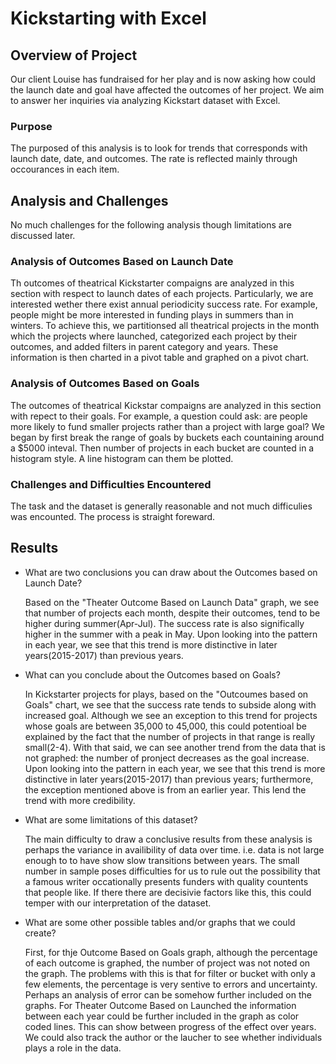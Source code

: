 # Kickstarting with Excel

## Overview of Project

Our client Louise has fundraised for her play and is now asking how could the launch date and goal have affected the outcomes of her project. We aim to answer her inquiries via analyzing Kickstart dataset with Excel.

### Purpose

The purposed of this analysis is to look for trends that corresponds with launch date, date, and outcomes. The rate is reflected mainly through occourances in each item.

## Analysis and Challenges

No much challenges for the following analysis though limitations are discussed later.

### Analysis of Outcomes Based on Launch Date

Th outcomes of theatrical Kickstarter compaigns are analyzed in this section with respect to launch dates of each projects. Particularly, we are interested wether there exist annual periodicity success rate. For example, people might be more interested in funding plays in summers than in winters. To achieve this, we partitionsed all theatrical projects in the month which the projects where launched, categorized each project by their outcomes, and added filters in parent category and years. These information is then charted in a pivot table and graphed on a pivot chart.

### Analysis of Outcomes Based on Goals

The outcomes of theatrical Kickstar compaigns are analyzed in this section with repect to their goals. For example, a question could ask: are people more likely to fund smaller projects rather than a project with large goal? We began by first break the range of goals by buckets each countaining around a $5000 inteval. Then number of projects in each bucket are counted in a histogram style. A line histogram can them be plotted.

### Challenges and Difficulties Encountered

The task and the dataset is generally reasonable and not much difficulies was encounted. The process is straight foreward.

## Results

- What are two conclusions you can draw about the Outcomes based on Launch Date?

  Based on the "Theater Outcome Based on Launch Data" graph, we see that number of projects each month, despite their outcomes, tend to be higher during summer(Apr-Jul). The success rate is also significally higher in the summer with a peak in May. Upon looking into the pattern in each year, we see that this trend is more distinctive in later years(2015-2017) than previous years.

- What can you conclude about the Outcomes based on Goals?

  In Kickstarter projects for plays, based on the "Outcoumes based on Goals" chart, we see that the success rate tends to subside along with increased goal. Although we see an exception to this trend for projects whose goals are between 35,000 to 45,000, this could potentioal be explained by the fact that the number of projects in that range is really small(2-4). With that said, we can see another trend from the data that is not graphed: the number of pronject decreases as the goal increase. Upon looking into the pattern in each year, we see that this trend is more distinctive in later years(2015-2017) than previous years; furthermore, the exception mentioned above is from an earlier year. This lend the trend with more credibility.

- What are some limitations of this dataset?

  The main difficulty to draw a conclusive results from these analysis is perhaps the variance in availibility of data over time. i.e. data is not large enough to to have show slow transitions between years. The small number in sample poses difficulties for us to rule out the possibility that a famous writer occationally presents funders with quality countents that people like. If there there are decisivie factors like this, this could temper with our interpretation of the dataset.

- What are some other possible tables and/or graphs that we could create?

  First, for thje Outcome Based on Goals graph, although the percentage of each outcome is graphed, the number of project was not noted on the graph. The problems with this is that for filter or bucket with only a few elements, the percentage is very sentive to errors and uncertainty. Perhaps an analysis of error can be somehow further included on the graphs. For Theater Outcome Based on Launched the information between each year could be further included in the graph as color coded lines. This can show between progress of the effect over years. We could also track the author or the laucher to see whether individuals plays a role in the data.
